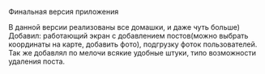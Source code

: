 Финальная версия приложения 

В данной версии реализованы все домашки, и даже чуть больше) 
Добавил: работающий экран с добавлением постов(можно выбрать координаты на карте, добавить фото), подгрузку фоток пользователей.
Так же добавлял по мелочи всякие удобные штуки, типо возможности удаления поста. 
